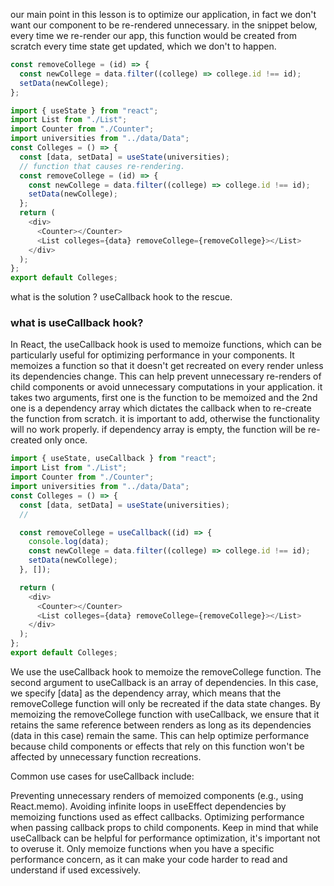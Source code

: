 our main point in this lesson is to optimize our application, in fact we don't want our component to be re-rendered unnecessary.
in the snippet below, every time we re-render our app, this function would be created from scratch every time state get updated, which we don't to happen.

```js
const removeCollege = (id) => {
  const newCollege = data.filter((college) => college.id !== id);
  setData(newCollege);
};
```

```js
import { useState } from "react";
import List from "./List";
import Counter from "./Counter";
import universities from "../data/Data";
const Colleges = () => {
  const [data, setData] = useState(universities);
  // function that causes re-rendering.
  const removeCollege = (id) => {
    const newCollege = data.filter((college) => college.id !== id);
    setData(newCollege);
  };
  return (
    <div>
      <Counter></Counter>
      <List colleges={data} removeCollege={removeCollege}></List>
    </div>
  );
};
export default Colleges;
```

what is the solution ?
useCallback hook to the rescue.

### what is useCallback hook?

In React, the useCallback hook is used to memoize functions, which can be particularly useful for optimizing performance in your components. It memoizes a function so that it doesn't get recreated on every render unless its dependencies change. This can help prevent unnecessary re-renders of child components or avoid unnecessary computations in your application.
it takes two arguments, first one is the function to be memoized and the 2nd one is a dependency array which dictates the callback when to re-create the function from scratch.
it is important to add, otherwise the functionality will no work properly.
if dependency array is empty, the function will be re-created only once.

```js
import { useState, useCallback } from "react";
import List from "./List";
import Counter from "./Counter";
import universities from "../data/Data";
const Colleges = () => {
  const [data, setData] = useState(universities);
  //

  const removeCollege = useCallback((id) => {
    console.log(data);
    const newCollege = data.filter((college) => college.id !== id);
    setData(newCollege);
  }, []);

  return (
    <div>
      <Counter></Counter>
      <List colleges={data} removeCollege={removeCollege}></List>
    </div>
  );
};
export default Colleges;
```

We use the useCallback hook to memoize the removeCollege function. The second argument to useCallback is an array of dependencies. In this case, we specify [data] as the dependency array, which means that the removeCollege function will only be recreated if the data state changes.
By memoizing the removeCollege function with useCallback, we ensure that it retains the same reference between renders as long as its dependencies (data in this case) remain the same. This can help optimize performance because child components or effects that rely on this function won't be affected by unnecessary function recreations.

Common use cases for useCallback include:

Preventing unnecessary renders of memoized components (e.g., using React.memo).
Avoiding infinite loops in useEffect dependencies by memoizing functions used as effect callbacks.
Optimizing performance when passing callback props to child components.
Keep in mind that while useCallback can be helpful for performance optimization, it's important not to overuse it. Only memoize functions when you have a specific performance concern, as it can make your code harder to read and understand if used excessively.
